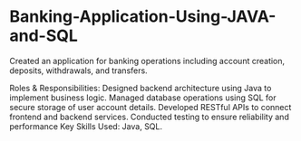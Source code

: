 # Banking-Application-Using-JAVA-and-SQL
Created an application for banking operations including account creation, deposits, withdrawals, and transfers.

Roles & Responsibilities:
Designed backend architecture using Java to implement business logic.
Managed database operations using SQL for secure storage of user account details.
Developed RESTful APIs to connect frontend and backend services.
Conducted testing to ensure reliability and performance
Key Skills Used:
Java, SQL.
